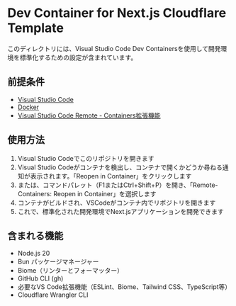 # Dev Container for Next.js Cloudflare Template

このディレクトリには、Visual Studio Code Dev Containersを使用して開発環境を標準化するための設定が含まれています。

## 前提条件

- [Visual Studio Code](https://code.visualstudio.com/)
- [Docker](https://www.docker.com/products/docker-desktop)
- [Visual Studio Code Remote - Containers拡張機能](https://marketplace.visualstudio.com/items?itemName=ms-vscode-remote.remote-containers)

## 使用方法

1. Visual Studio Codeでこのリポジトリを開きます
2. Visual Studio Codeがコンテナを検出し、コンテナで開くかどうか尋ねる通知が表示されます。「Reopen in Container」をクリックします
3. または、コマンドパレット（F1またはCtrl+Shift+P）を開き、「Remote-Containers: Reopen in Container」を選択します
4. コンテナがビルドされ、VSCodeがコンテナ内でリポジトリを開きます
5. これで、標準化された開発環境でNext.jsアプリケーションを開発できます

## 含まれる機能

- Node.js 20
- Bun パッケージマネージャー
- Biome（リンターとフォーマッター）
- GitHub CLI (gh)
- 必要なVS Code拡張機能（ESLint、Biome、Tailwind CSS、TypeScript等）
- Cloudflare Wrangler CLI
